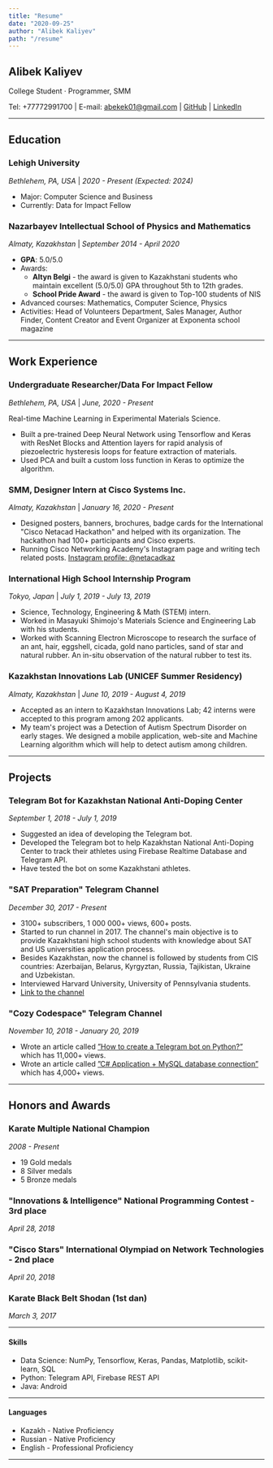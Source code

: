 ```yaml
---
title: "Resume"
date: "2020-09-25"
author: "Alibek Kaliyev"
path: "/resume"
---
```


## Alibek Kaliyev
College Student · Programmer, SMM 

Tel: +77772991700  |  E-mail: abekek01@gmail.com  |  [GitHub](https://github.com/abekek/)  |  [LinkedIn](https://www.linkedin.com/in/abekek)
______________

## Education

### Lehigh University 

*Bethlehem, PA, USA*  |  *2020 - Present (Expected: 2024)* 

* Major: Computer Science and Business
* Currently: Data for Impact Fellow

### Nazarbayev Intellectual School of Physics and Mathematics

*Almaty, Kazakhstan*  |  *September 2014 - April 2020*

* **GPA**: 5.0/5.0
* Awards:
    * **Altyn Belgi** - the award is given to Kazakhstani students who maintain excellent (5.0/5.0) GPA throughout 5th to 12th grades.
    * **School Pride Award** - the award is given to Top-100 students of NIS
* Advanced courses: Mathematics, Computer Science, Physics
* Activities: Head of Volunteers Department, Sales Manager, Author Finder, Content Creator and Event Organizer at Exponenta school magazine

______________

## Work Experience

### Undergraduate Researcher/Data For Impact Fellow 

*Bethlehem, PA, USA*  |  *June, 2020 - Present* 

Real-time Machine Learning in Experimental Materials Science.

* Built a pre-trained Deep Neural Network using Tensorflow and Keras with ResNet Blocks and Attention layers for rapid analysis of piezoelectric hysteresis loops for feature extraction of materials.
* Used PCA and built a custom loss function in Keras to optimize the algorithm.

### SMM, Designer Intern at Cisco Systems Inc. 

*Almaty, Kazakhstan*  |  *January 16, 2020 - Present* 

* Designed posters, banners, brochures, badge cards for the International "Cisco Netacad Hackathon" and helped with its organization. The hackathon had 100+ participants and Cisco experts.
* Running Cisco Networking Academy's Instagram page and writing tech related posts. [Instagram profile: @netacadkaz](https://www.instagram.com/netacadkaz/)

### International High School Internship Program

*Tokyo, Japan*  |  *July 1, 2019 - July 13, 2019*

* Science, Technology, Engineering & Math (STEM) intern.
* Worked in Masayuki Shimojo's Materials Science and Engineering Lab with his students.
* Worked with Scanning Electron Microscope to research the surface of an ant, hair, eggshell, cicada, gold nano particles, sand of star and natural rubber. An in-situ observation of the natural rubber to test its.

### Kazakhstan Innovations Lab (UNICEF Summer Residency)

*Almaty, Kazakhstan*  |  *June 10, 2019 - August 4, 2019*

* Accepted as an intern to Kazakhstan Innovations Lab; 42 interns were accepted to this program among 202 applicants.
* My team's project was a Detection of Autism Spectrum Disorder on early stages. We designed a mobile application, web-site and Machine Learning algorithm which will help to detect autism among children.

______________

## Projects

### Telegram Bot for Kazakhstan National Anti-Doping Center

*September 1, 2018 - July 1, 2019*

* Suggested an idea of developing the Telegram bot.
* Developed the Telegram bot to help Kazakhstan National Anti-Doping Center to track their athletes using Firebase Realtime Database and Telegram API.
* Have tested the bot on some Kazakhstani athletes.

### "SAT Preparation" Telegram Channel

*December 30, 2017 - Present*

* 3100+ subscribers, 1 000 000+ views, 600+ posts.
* Started to run channel in 2017. The channel's main objective is to provide Kazakhstani high school students with knowledge about SAT and US universities application process.
* Besides Kazakhstan, now the channel is followed by students from CIS countries: Azerbaijan, Belarus, Kyrgyztan, Russia, Tajikistan, Ukraine and Uzbekistan.
* Interviewed Harvard University, University of Pennsylvania students.
* [Link to the channel](https://t.me/satprepare)

### "Cozy Codespace" Telegram Channel

*November 10, 2018 - January 20, 2019*

* Wrote an article called [”How to create a Telegram bot on Python?”](http://teletype.in/@cozy_codespace/Hk70-Ntl4) which has 11,000+ views.
* Wrote an article called [”C# Application + MySQL database connection”](http://teletype.in/@cozy_codespace/BkKJ4zO07) which has 4,000+ views. 

______________

## Honors and Awards

### Karate Multiple National Champion

*2008 - Present*

* 19 Gold medals
* 8 Silver medals
* 5 Bronze medals

### "Innovations & Intelligence" National Programming Contest - 3rd place

*April 28, 2018*

### "Cisco Stars" International Olympiad on Network Technologies - 2nd place

*April 20, 2018*

### Karate Black Belt Shodan (1st dan)

*March 3, 2017*

______________

#### Skills
* Data Science: NumPy, Tensorflow, Keras, Pandas, Matplotlib, scikit-learn, SQL
* Python: Telegram API, Firebase REST API
* Java: Android

______________

#### Languages
* Kazakh - Native Proficiency
* Russian - Native Proficiency
* English - Professional Proficiency

______________